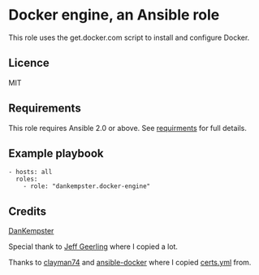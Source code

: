 # Docker engine, an Ansible role

This role uses the get.docker.com script to install and configure Docker.

## Licence

MIT

## Requirements

This role requires Ansible 2.0 or above. See [requirments](./meta/requirements.txt) for full details.

## Example playbook

```
- hosts: all
  roles:
  	- role: "dankempster.docker-engine"
```

## Credits

[DanKempster](https://github.com/dankempster)

Special thank to [Jeff Geerling](https://github.com/geerlingguy) where I copied a lot.

Thanks to [clayman74](https://github.com/clayman74) and
[ansible-docker](https://github.com/clayman74/ansible-docker) where
I copied [certs.yml](./tasks/certs.yml) from.
